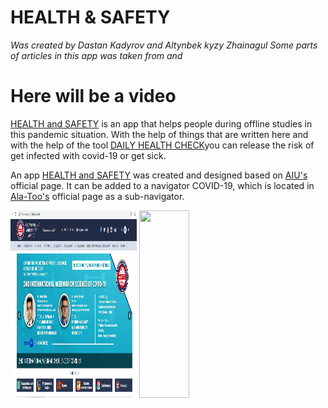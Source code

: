 # HEALTH & SAFETY
*Was created by Dastan Kadyrov and Altynbek kyzy Zhainagul*
*Some parts of articles in this app was taken from <a href="https://www.who.int/"></a> and <a href="https://www.cdc.gov/"></a>*
# Here will be a video
<p><a href="https://flask-final-project.herokuapp.com/">HEALTH and SAFETY</a> is an app that helps people during offline studies in this pandemic situation. With the help of things that are written here and with the help of the tool <a href="https://flask-final-project.herokuapp.com/daily">DAILY HEALTH CHECK</a>you can release the risk of get infected with covid-19 or get sick.</p>
<p>An app <a href="https://flask-final-project.herokuapp.com/">HEALTH and SAFETY</a> was created and designed based on <a href="http://alatoo.edu.kg/">AIU's</a> official page. It can be added to a navigator COVID-19, which is located in <a href="http://alatoo.edu.kg/">Ala-Too's</a> official page as a sub-navigator.</p>
<img src="img_readme/1.png" width="40%" height="300"> <img src="img_readme/2.png" width="40%" height="300">
